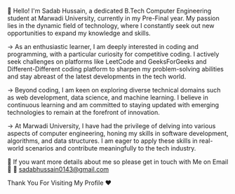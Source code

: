 👋 Hello! I'm Sadab Hussain, a dedicated B.Tech Computer Engineering student at Marwadi University, currently in my Pre-Final year. My passion lies in the dynamic field of technology, where I constantly seek out new opportunities to expand my knowledge and skills.

-> As an enthusiastic learner, I am deeply interested in coding and programming, with a particular curiosity for competitive coding. I actively seek challenges on platforms like LeetCode and GeeksForGeeks and Different-Different coding platform to sharpen my problem-solving abilities and stay abreast of the latest developments in the tech world.

-> Beyond coding, I am keen on exploring diverse technical domains such as web development, data science, and machine learning. I believe in continuous learning and am committed to staying updated with emerging technologies to remain at the forefront of innovation.

-> At Marwadi University, I have had the privilege of delving into various aspects of computer engineering, honing my skills in software development, algorithms, and data structures. I am eager to apply these skills in real-world scenarios and contribute meaningfully to the tech industry.

🔗 If you want more details about me so please get in touch with Me on Email 🔗
💌 sadabhussain0143@gmail.com

Thank You For Visiting My Profile ❤️


